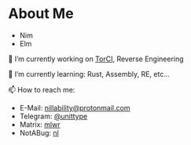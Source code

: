 # About Me

- Nim
- Elm

🔭 I’m currently working on [TorCI](https://github.com/nonnil/torci), Reverse Engineering

🌱 I’m currently learning: Rust, Assembly, RE, etc... 

📫 How to reach me:
- E-Mail: [nillability@protonmail.com](mailto:nillability@protonmail.com)
- Telegram: [@unittype](https://t.me/unittype)
- Matrix: [mlwr](https://matrix.to/#/@mlwr:matrix.org)
- NotABug: [nl](https://notabug.org/nl)
